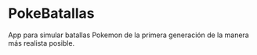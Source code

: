 # PokeBatallas
 App para simular batallas Pokemon de la primera generación de la manera más realista posible.
